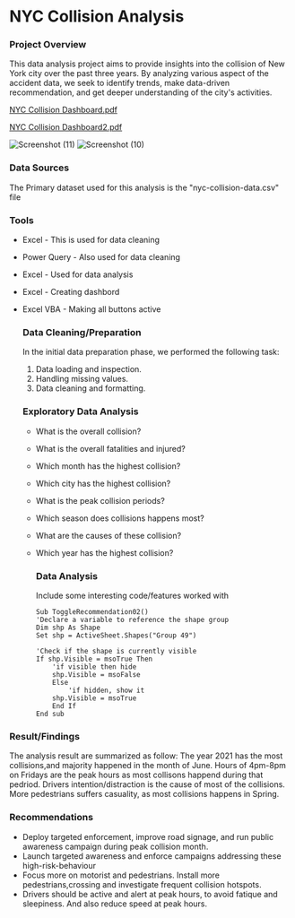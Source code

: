 # NYC Collision Analysis


### Project Overview

This data analysis project aims to provide insights into the collision of New York city over the past three years. By analyzing various aspect of the accident data, we seek to identify trends, make data-driven recommendation, and get deeper understanding of the city's activities.

[NYC Collision Dashboard.pdf](https://github.com/user-attachments/files/20643000/NYC.Collision.Dashboard.pdf)

[NYC Collision Dashboard2.pdf](https://github.com/user-attachments/files/20643002/NYC.Collision.Dashboard2.pdf)

![Screenshot (11)](https://github.com/user-attachments/assets/f719f6f6-a8d4-46e0-a4ea-b549a2739a5c)
![Screenshot (10)](https://github.com/user-attachments/assets/766a3356-e5d4-46e8-a558-ab621d0af83d)


### Data Sources

The Primary dataset used for this analysis is the "nyc-collision-data.csv" file

### Tools

- Excel - This is used for data cleaning
- Power Query - Also used for data cleaning
- Excel - Used for data analysis
- Excel - Creating dashbord
- Excel VBA - Making all buttons active


  ### Data Cleaning/Preparation

  In the initial data preparation phase, we performed the following task:
  1. Data loading and inspection.
  2. Handling missing values.
  3. Data cleaning and formatting.
 
  ### Exploratory Data Analysis

  - What is the overall collision?
  - What is the overall fatalities and injured?
  - Which month has the highest collision?
  - Which city has the highest collision?
  - What is the peak collision periods?
  - Which season does collisions happens most?
  - What are the causes of these collision?
  - Which year has the highest collision?
 
    ### Data Analysis

    Include some interesting code/features worked with
    ``` VBA
    Sub ToggleRecommendation02()
    'Declare a variable to reference the shape group
    Dim shp As Shape
    Set shp = ActiveSheet.Shapes("Group 49")
    
    'Check if the shape is currently visible
    If shp.Visible = msoTrue Then
        'if visible then hide
        shp.Visible = msoFalse
        Else
            'if hidden, show it
        shp.Visible = msoTrue
        End If
    End sub
    ```

### Result/Findings

The analysis result are summarized as follow:
The year 2021 has the most collisions,and majority happened in the month of June. Hours of 4pm-8pm on Fridays are the peak hours as most collisons happend during that pedriod.
Drivers intention/distraction is the cause of most of the collisions. More pedestrians suffers casuality, as most collisions happens in Spring.


### Recommendations

- Deploy targeted enforcement, improve road signage, and run public awareness campaign during peak collision month.
- Launch targeted awareness and enforce campaigns addressing these high-risk-behaviour
- Focus more on motorist and pedestrians. Install more pedestrians,crossing and investigate frequent collision hotspots.
- Drivers should be active and alert at peak hours, to avoid fatique and sleepiness. And also reduce speed  at peak hours.



    
